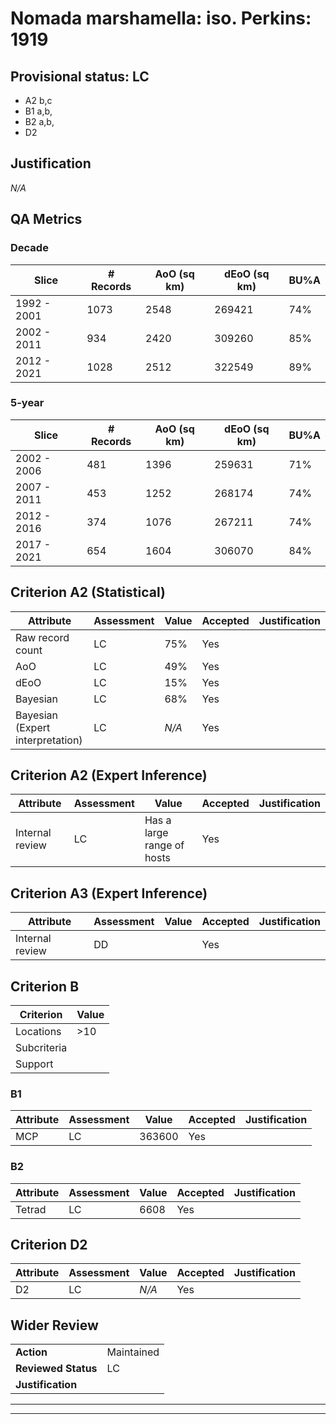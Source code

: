 # Nomada marshamella: iso. Perkins: 1919
## Provisional status: LC
- A2 b,c
- B1 a,b, 
- B2 a,b, 
- D2

## Justification
*N/A*
## QA Metrics
### Decade
| Slice | # Records | AoO (sq km) | dEoO (sq km) |BU%A |
|---|---|---|---|---|
|1992 - 2001|1073|2548|269421|74%|
|2002 - 2011|934|2420|309260|85%|
|2012 - 2021|1028|2512|322549|89%|
### 5-year
| Slice | # Records | AoO (sq km) | dEoO (sq km) |BU%A |
|---|---|---|---|---|
|2002 - 2006|481|1396|259631|71%|
|2007 - 2011|453|1252|268174|74%|
|2012 - 2016|374|1076|267211|74%|
|2017 - 2021|654|1604|306070|84%|
## Criterion A2 (Statistical)
|Attribute|Assessment|Value|Accepted|Justification
|---|---|---|---|---|
|Raw record count|LC|75%|Yes||
|AoO|LC|49%|Yes||
|dEoO|LC|15%|Yes||
|Bayesian|LC|68%|Yes||
|Bayesian (Expert interpretation)|LC|*N/A*|Yes||
## Criterion A2 (Expert Inference)
|Attribute|Assessment|Value|Accepted|Justification
|---|---|---|---|---|
|Internal review|LC|Has a large range of hosts|Yes||
## Criterion A3 (Expert Inference)
|Attribute|Assessment|Value|Accepted|Justification
|---|---|---|---|---|
|Internal review|DD||Yes||
## Criterion B
|Criterion| Value|
|---|---|
|Locations|>10|
|Subcriteria||
|Support||
### B1
|Attribute|Assessment|Value|Accepted|Justification
|---|---|---|---|---|
|MCP|LC|363600|Yes||
### B2
|Attribute|Assessment|Value|Accepted|Justification
|---|---|---|---|---|
|Tetrad|LC|6608|Yes||
## Criterion D2
|Attribute|Assessment|Value|Accepted|Justification
|---|---|---|---|---|
|D2|LC|*N/A*|Yes||
## Wider Review
|  |  |
|---|---|
|**Action**|Maintained|
|**Reviewed Status**|LC|
|**Justification**||
---
 ---
 <br><br>
